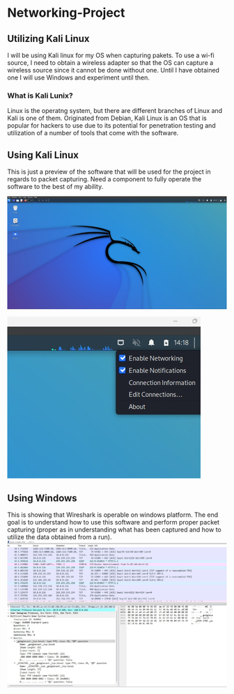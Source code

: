 # Networking-Project
## Utilizing Kali Linux
 I will be using Kali linux for my OS when capturing pakets. To use a wi-fi source, I need to obtain a wireless adapter so that the OS can capture a wireless source since it cannot be done without one. Until I have obtained one I will use Windows and experiment until then.
### What is Kali Lunix?
 Linux is the operatng system, but there are different branches of Linux and Kali is one of them. Originated from Debian, Kali Linux is an OS that is popular for hackers to use due to its potential for penetration testing and utilization of a number of tools that come with the software.

## Using Kali Linux
This is just a preview of the software that will be used for the project in regards to packet capturing. Need a component to fully operate the software to the best of my ability.

![This is the Kali linux home screen on Virtual Box](https://github.com/KB284/Networking-Project/blob/main/Kali%20linux%20.jpg)

![Current available network options. Require wireless adapter for Wi-Fi. Will update.](https://github.com/KB284/Networking-Project/blob/main/Missing_WIFI.jpg)

## Using Windows
This is showing that Wireshark is operable on windows platform. The end goal is to understand how to use this software and perform proper packet capturing (proper as in understanding what has been captured and how to utilize the data obtained from a run).
![Wireshark on the Windows OS platform](https://github.com/KB284/Networking-Project/blob/main/Windows_Wireshark.jpg)
